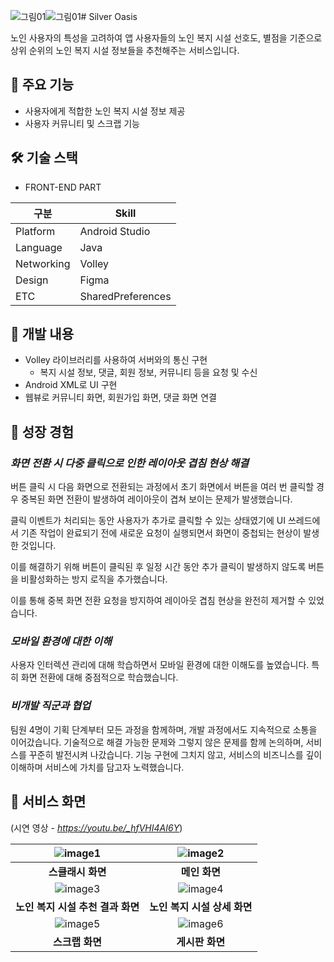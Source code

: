 ![그림01](https://github.com/user-attachments/assets/0ed442c9-ffd0-4ff4-b1dc-3a5e912b6ab9)![그림01](https://github.com/user-attachments/assets/5482c996-21f4-4b05-bf9e-226ca9d45f74)# Silver Oasis



노인 사용자의 특성을 고려하여 앱 사용자들의 노인 복지 시설 선호도, 별점을 기준으로 상위 순위의 노인 복지 시설 정보들을 추천해주는 서비스입니다.


## 📌 주요 기능


- 사용자에게 적합한 노인 복지 시설 정보 제공
- 사용자 커뮤니티 및 스크랩 기능


## 🛠 기술 스택


- FRONT-END PART


|구분|Skill|
|------|---|
|Platform|Android Studio|
|Language|Java|
|Networking|Volley|
|Design|Figma|
|ETC|SharedPreferences|


## 📌 개발 내용


- Volley 라이브러리를 사용하여 서버와의 통신 구현
    - 복지 시설 정보, 댓글, 회원 정보, 커뮤니티 등을 요청 및 수신
- Android XML로 UI 구현
- 웹뷰로 커뮤니티 화면, 회원가입 화면, 댓글 화면 연결


## 📌 성장 경험


### *화면 전환 시 다중 클릭으로 인한 레이아웃 겹침 현상 해결*

버튼 클릭 시 다음 화면으로 전환되는 과정에서 초기 화면에서 버튼을 여러 번 클릭할 경우 중복된 화면 전환이 발생하여 레이아웃이 겹쳐 보이는 문제가 발생했습니다.

클릭 이벤트가 처리되는 동안 사용자가 추가로 클릭할 수 있는 상태였기에 UI 쓰레드에서 기존 작업이 완료되기 전에 새로운 요청이 실행되면서 화면이 중첩되는 현상이 발생한 것입니다.

이를 해결하기 위해 버튼이 클릭된 후 일정 시간 동안 추가 클릭이 발생하지 않도록 버튼을 비활성화하는 방지 로직을 추가했습니다.

이를 통해 중복 화면 전환 요청을 방지하여 레이아웃 겹침 현상을 완전히 제거할 수 있었습니다.


### *모바일 환경에 대한 이해*

사용자 인터렉션 관리에 대해 학습하면서 모바일 환경에 대한 이해도를 높였습니다. 특히 화면 전환에 대해 중점적으로 학습했습니다.


### *비개발 직군과 협업*

팀원 4명이 기획 단계부터 모든 과정을 함께하며, 개발 과정에서도 지속적으로 소통을 이어갔습니다. 기술적으로 해결 가능한 문제와 그렇지 않은 문제를 함께 논의하며, 서비스를 꾸준히 발전시켜 나갔습니다.
기능 구현에 그치지 않고, 서비스의 비즈니스를 깊이 이해하며 서비스에 가치를 담고자 노력했습니다.


## 📌 서비스 화면


(시연 영상 - *https://youtu.be/_hfVHI4AI6Y*)

<div align="center">

| ![image1](https://github.com/user-attachments/assets/0f5eb351-7be6-4ba8-83ab-95a9d4dc34f0) | ![image2](https://github.com/user-attachments/assets/dfd37f24-24e9-4dfb-9329-780e4feabea5) |
|:--------------------------------------------------------:|:--------------------------------------------------------:|
| **스클래시 화면**                                  | **메인 화면**                                  |
| ![image3](https://github.com/user-attachments/assets/975eb921-70ad-478d-b17d-91b3bf5cc933) | ![image4](https://github.com/user-attachments/assets/cc70a6ba-5253-414c-91da-a708049e403a) |
| **노인 복지 시설 추천 결과 화면**                                  | **노인 복지 시설 상세 화면**                                  |
| ![image5](https://github.com/user-attachments/assets/df72eff0-d8e6-43c4-a8c4-d19eeadf3ea6) | ![image6](https://github.com/user-attachments/assets/d21f8106-25cc-422a-ab50-dcdc9a97347f) |
| **스크랩 화면**                                  | **게시판 화면**                                  |

</div>


